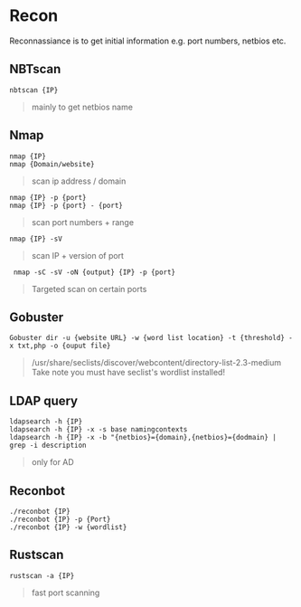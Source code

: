 # Recon
Reconnassiance is to get initial information e.g. port numbers, netbios etc. 

## NBTscan

```
nbtscan {IP}
```
> mainly to get netbios name

## Nmap
```
nmap {IP}
nmap {Domain/website}
```
> scan ip address / domain 

```
nmap {IP} -p {port}
nmap {IP} -p {port} - {port}
```
> scan port numbers + range

```
nmap {IP} -sV 
```
> scan IP + version of port

```
 nmap -sC -sV -oN {output} {IP} -p {port}
```
> Targeted scan on certain ports

## Gobuster

```
Gobuster dir -u {website URL} -w {word list location} -t {threshold} -x txt,php -o {ouput file}
```
> /usr/share/seclists/discover/webcontent/directory-list-2.3-medium 
> Take note you must have seclist's wordlist installed!

## LDAP query
```
ldapsearch -h {IP}
ldapsearch -h {IP} -x -s base namingcontexts
ldapsearch -h {IP} -x -b "{netbios}={domain},{netbios}={dodmain} | grep -i description
```
> only for AD 

## Reconbot
```
./reconbot {IP} 
./reconbot {IP} -p {Port}
./reconbot {IP} -w {wordlist}
```

## Rustscan 
```
rustscan -a {IP}
```
> fast port scanning
